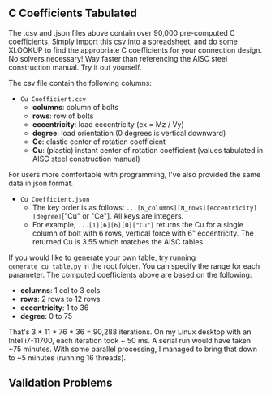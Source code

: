 

## C Coefficients Tabulated

The .csv and .json files above contain over 90,000 pre-computed C coefficients. Simply import this csv into a spreadsheet, and do some XLOOKUP to find the appropriate C coefficients for your connection design. No solvers necessary! Way faster than referencing the AISC steel construction manual. Try it out yourself. 

The csv file contain the following columns:

* `Cu Coefficient.csv`
  * **columns**: column of bolts 
  * **rows**: row of bolts 
  * **eccentricity**: load eccentricity (ex = Mz / Vy) 
  * **degree**:  load orientation (0 degrees is vertical downward) 
  * **Ce**: elastic center of rotation coefficient
  * **Cu**: (plastic) instant center of rotation coefficient (values tabulated in AISC steel construction manual)

For users more comfortable with programming, I've also provided the same data in json format. 

* `Cu Coefficient.json`
  * The key order is as follows: `...[N_columns][N_rows][eccentricity][degree]`["Cu" or "Ce"]. All keys are integers.
  * For example, `...[1][6][6][0]["Cu"]` returns the Cu for a single column of bolt with 6 rows, vertical force with 6" eccentricity. The returned Cu is 3.55 which matches the AISC tables.


If you would like to generate your own table, try running `generate_cu_table.py` in the root folder. You can specify the range for each parameter. The computed coefficients above are based on the following:

* **columns**: 1 col to 3 cols
* **rows**: 2 rows to 12 rows
* **eccentricity**: 1 to 36
* **degree**: 0 to 75

That's 3 * 11 * 76 * 36 = 90,288 iterations. On my Linux desktop with an Intel i7-11700, each iteration took ~ 50 ms. A serial run would have taken ~75 minutes. With some parallel processing, I managed to bring that down to ~5 minutes (running 16 threads).



## Validation Problems



